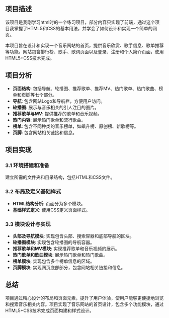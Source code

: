 ## 项目描述
该项目是我刚学习html时的一个练习项目，部分内容只实现了前端，通过这个项目我掌握了HTML5和CSS的基本用法，并学会了如何设计和实现一个简单的网页。

本项目旨在设计和实现一个音乐网站的首页，提供音乐欣赏、歌手信息、歌单推荐等功能。网站包含排行榜、歌手、歌词页面以及登录、注册和个人简介页面，使用HTML5+CSS技术完成。


## 项目分析
- **页面结构**: 包括导航、轮播图、推荐歌单、推荐MV、热门歌单、热门歌曲、榜单和页脚等七个部分。
- **导航**: 包含网站Logo和导航栏，方便用户访问。
- **轮播图**: 展示与音乐相关的引人注目的图片。
- **推荐歌单与MV**: 提供推荐的歌单和音乐视频。
- **热门内容**: 展示热门歌单和流行歌曲。
- **榜单**: 包含不同种类的音乐榜单，如飙升榜、原创榜、新歌榜等。
- **页脚**: 包含网站相关链接和信息。

## 项目实现
### 3.1 环境搭建和准备
建立所需的文件夹和目录结构，包括HTML和CSS文件。

### 3.2 布局及定义基础样式
- **HTML结构分析**: 页面分为多个模块。
- **基础样式定义**: 使用CSS定义页面样式。

### 3.3 模块设计与实现
- **头部及导航模块**: 实现包含头部、搜索容器和底部导航的区块。
- **轮播图模块**: 实现包含轮播图的导航容器。
- **推荐歌单和MV模块**: 实现推荐歌单和音乐视频的展示。
- **热门歌单和歌曲模块**: 展示热门歌单和热门歌曲。
- **榜单模块**: 实现包含多个榜单信息的区域。
- **页脚模块**: 实现网页底部部分，包含网站相关链接和信息。

## 总结
项目通过精心设计的布局和页面元素，提升了用户体验，使用户能够更便捷地浏览和搜索音乐相关内容。项目实现了音乐网站的首页设计，包含多个功能模块，通过HTML5+CSS技术完成页面构建和样式设计。
